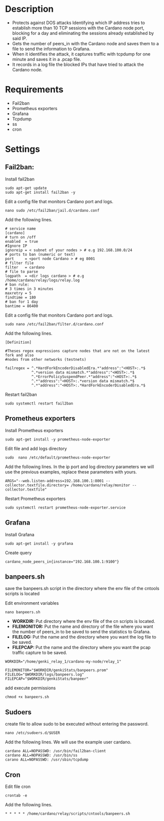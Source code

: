 # Description

- Protects against DOS attacks Identifying which IP address tries to establish more than 10 TCP sessions with the Cardano node port, blocking for a day and eliminating the sessions already established by said IP.
- Gets the number of peers_in with the Cardano node and saves them to a file to send the information to Grafana.
- When it identifies the attack, it captures traffic with tcpdump for one minute and saves it in a .pcap file.
- It records in a log file the blocked IPs that have tried to attack the Cardano node.

# Requirements

- Fail2ban
- Prometheus exporters
- Grafana
- Tcpdump
- ss
- cron

# Settings
## Fail2ban:

Install fail2ban


```
sudo apt-get update
sudo apt-get install fail2ban -y
```

Edit a config file that monitors Cardano port and logs.

```
nano sudo /etc/fail2ban/jail.d/cardano.conf
```

Add the following lines.

```
# service name
[cardano]
# turn on /off
enabled  = true
#Ignore IP
ignoreip = < subnet of your nodes > # e.g 192.168.100.0/24 
# ports to ban (numeric or text)
port     = <port node Cardano > # eg 8001
# filter file
filter   = cardano
# file to parse
logpath  = <dir logs cardano > # e.g /home/cardano/relay/logs/relay.log
# ban rule:
# 3 times in 3 minutes
maxretry = 5
findtime = 180
# ban for 1 day
bantime = 86400
```

Edit a config file that monitors Cardano port and logs.

```
sudo nano /etc/fail2ban/filter.d/cardano.conf
```

Add the following lines.

```
[Definition]

#Theses regex expressions capture nodes that are not on the latest fork and also
#nodes from other networks (testnets)

failregex = ^.*HardForkEncoderDisabledEra.*"address":"<HOST>:.*$
            ^.*version data mismatch.*"address":"<HOST>:.*$
            ^.*ErrorPolicySuspendPeer.*"address":"<HOST>:.*$
            ^.*"address":"<HOST>:.*version data mismatch.*$
            ^.*"address":"<HOST>:.*HardForkEncoderDisabledEra.*$
```

Restart fail2ban

```
sudo systemctl restart fail2ban
```

## Prometheus exporters

Install Prometheus exporters

```
sudo apt-get install -y prometheus-node-exporter
```

Edit file and add logs directory

```
sudo  nano /etc/default/prometheus-node-exporter
```

Add the following lines. In the ip port and log directory parameters we will use the previous examples, replace these parameters with yours.

```
ARGS="--web.listen-address=192.168.100.1:8001 --collector.textfile.directory= /home/cardano/relay/monitor --collector.textfile"
```

Restart Prometheus exporters

```
sudo systemctl restart prometheus-node-exporter.service 
```

## Grafana

Install Grafana

```
sudo apt-get install -y grafana
```

Create query

```
cardano_node_peers_in{instance="192.168.100.1:9100"}
```

## banpeers.sh

save the banpeers.sh script in the directory where the env file of the cntools scripts is located

Edit environment variables

```
nano banpeers.sh
```
- **WORKDIR:** Put directory where the env file of the cn scripts is located.
- **FILEMONITOR:** Put the name and directory of the file where you want the number of peers_in to be saved to send the statistics to Grafana.
- **FILELOG:** Put the name and the directory where you want the log file to be saved.
- **FILEPCAP:** Put the name and the directory where you want the pcap traffic capture to be saved.

```
WORKDIR="/home/genki_relay_1/cardano-my-node/relay_1"

FILEMONITOR="$WORKDIR/genkiStats/banpeers.prom"
FILELOG="$WORKDIR/logs/banpeers.log"
FILEPCAP="$WORKDIR/genkiStats/banpeer"
```

add execute permissions

```
chmod +x banpeers.sh
```
## Sudoers
create file to allow sudo to be executed without entering the password.

```
nano /etc/sudoers.d/$USER 
```

Add the following lines. We will use the example user cardano.

```
cardano ALL=NOPASSWD: /usr/bin/fail2ban-client
cardano ALL=NOPASSWD: /usr/bin/ss
carano ALL=NOPASSWD: /usr/sbin/tcpdump
```

## Cron

Edit file cron

```
crontab -e
```

Add the following lines.

```
* * * * * /home/cardano/relay/scripts/cntools/banpeers.sh
```
